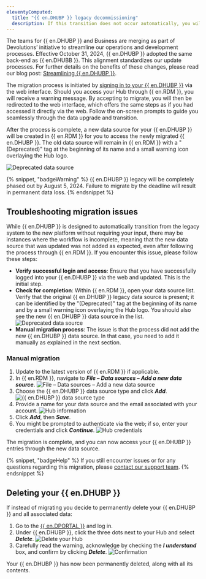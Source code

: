 ```yaml
---
eleventyComputed:
  title: "{{ en.DHUBP }} legacy decommissioning"
  description: If this transition does not occur automatically, you will need to manually migrate your data.
---
```

The teams for {{ en.DHUBP }} and Business are merging as part of Devolutions’ initiative to streamline our operations and development processes. Effective October 31, 2024, {{ en.DHUBP }} adopted the same back-end as {{ en.DHUBB }}. This alignment standardizes our update processes. For further details on the benefits of these changes, please read our blog post: [Streamlining {{ en.DHUBP }}](https://blog.devolutions.net/2023/10/streamlining-devolutions-hub-personal/).

The migration process is initiated by [signing in to your {{ en.DHUBP }}](https://hub.devolutions.net) via the web interface. Should you access your Hub through {{ en.RDM }}, you will receive a warning message. By accepting to migrate, you will then be redirected to the web interface, which offers the same steps as if you had accessed it directly via the web. Follow the on-screen prompts to guide you seamlessly through the data upgrade and transition.

After the process is complete, a new data source for your {{ en.DHUBP }} will be created in {{ en.RDM }} for you to access the newly migrated {{ en.DHUBP }}. The old data source will remain in {{ en.RDM }} with a "(Deprecated)" tag at the beginning of its name and a small warning icon overlaying the Hub logo.

![Deprecated data source](https://cdnweb.devolutions.net/docs/RDMW2050_2024_1.png)

{% snippet, "badgeWarning" %}
{{ en.DHUBP }} legacy will be completely phased out by August 5, 2024. Failure to migrate by the deadline will result in permanent data loss.
{% endsnippet %}

## Troubleshooting migration issues

While {{ en.DHUBP }} is designed to automatically transition from the legacy system to the new platform without requiring your input, there may be instances where the workflow is incomplete, meaning that the new data source that was updated was not added as expected, even after following the process through {{ en.RDM }}. If you encounter this issue, please follow these steps:

* **Verify successful login and access**: Ensure that you have successfully logged into your {{ en.DHUBP }} via the web and updated. This is the initial step.
* **Check for completion**: Within {{ en.RDM }}, open your data source list. Verify that the original {{ en.DHUBP }} legacy data source is present; it can be identified by the "(Deprecated)" tag at the beginning of its name and by a small warning icon overlaying the Hub logo. You should also see the new {{ en.DHUBP }} data source in the list.
![Deprecated data source](https://cdnweb.devolutions.net/docs/RDMW2050_2024_1.png)
* **Manual migration process**: The issue is that the process did not add the new {{ en.DHUBP }} data source. In that case, you need to add it manually as explained in the next section.

### Manual migration
1. Update to the latest version of {{ en.RDM }} if applicable.
1. In {{ en.RDM }}, navigate to ***File – Data sources – Add a new data source***.
![File – Data sources – Add a new data source](https://cdnweb.devolutions.net/docs/RDMW2047_2024_1.png)
1. Choose the {{ en.DHUBP }} data source type and click ***Add***.
![{{ en.DHUBP }} data source type](https://cdnweb.devolutions.net/docs/RDMW2048_2024_1.png)
1. Provide a name for your data source and the email associated with your account.
![Hub information](https://cdnweb.devolutions.net/docs/RDMW2049_2024_1.png)
1. Click ***Add***, then ***Save***.
1. You might be prompted to authenticate via the web; if so, enter your credentials and click ***Continue***.
![Hub credentials](https://cdnweb.devolutions.net/docs/CLOUD2002_2024_1.png)

The migration is complete, and you can now access your {{ en.DHUBP }} entries through the new data source.

{% snippet, "badgeHelp" %}
If you still encounter issues or for any questions regarding this migration, please [contact our support team](mailto:service@devolutions.net).
{% endsnippet %}

## Deleting your {{ en.DHUBP }}

If instead of migrating you decide to permanently delete your {{ en.DHUBP }} and all associated data:

1. Go to the [{{ en.DPORTAL }}](https://portal.devolutions.com/hub-personal) and log in.
1. Under {{ en.DHUBP }}, click the three dots next to your Hub and select ***Delete***.
![Delete your Hub](https://cdnweb.devolutions.net/docs/CLOUD2000_2024_1.png)
1. Carefully read the warning, acknowledge by checking the ***I understand*** box, and confirm by clicking ***Delete***.
![Confirmation](https://cdnweb.devolutions.net/docs/CLOUD2001_2024_1.png)

Your {{ en.DHUBP }} has now been permanently deleted, along with all its contents.